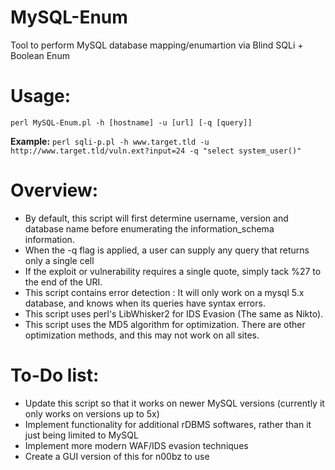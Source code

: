 # MySQL-Enum
Tool to perform MySQL database mapping/enumartion via Blind SQLi + Boolean Enum

# Usage:
 `perl MySQL-Enum.pl -h [hostname] -u [url] [-q [query]]`
 
**Example:**  `perl sqli-p.pl -h www.target.tld -u http://www.target.tld/vuln.ext?input=24 -q "select system_user()"`

# Overview:
-  By default, this script will first determine username, version and database name before enumerating the information_schema information.
-  When the -q flag is applied, a user can supply any query that returns only a single cell
-  If the exploit or vulnerability requires a single quote, simply tack %27 to the end of the URI.
-  This script contains error detection : It will only work on a mysql 5.x database, and knows when its queries have syntax errors.
-  This script uses perl's LibWhisker2 for IDS Evasion (The same as Nikto).
-  This script uses the MD5 algorithm for optimization. There are other optimization methods, and this may not work on all sites.

# To-Do list:
- Update this script so that it works on newer MySQL versions (currently it only works on versions up to 5x)
- Implement functionality for additional rDBMS softwares, rather than it just being limited to MySQL
- Implement more modern WAF/IDS evasion techniques
- Create a GUI version of this for n00bz to use

